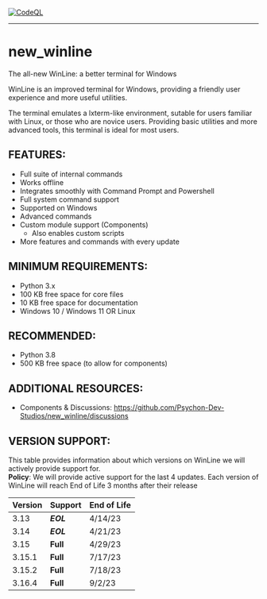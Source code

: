 [![CodeQL](https://github.com/Psychon-Dev-Studios/new_winline/actions/workflows/codeql-analysis.yml/badge.svg)](https://github.com/Psychon-Dev-Studios/new_winline/actions/workflows/codeql-analysis.yml)

***

# new_winline
The all-new WinLine: a better terminal for Windows

WinLine is an improved terminal for Windows, providing a friendly user experience and more useful utilities.

The terminal emulates a lxterm-like environment, sutable for users familiar with Linux, or those who are novice users. Providing basic utilities and more advanced tools, this terminal is ideal for most users.

## FEATURES:
* Full suite of internal commands
* Works offline
* Integrates smoothly with Command Prompt and Powershell
* Full system command support
* Supported on Windows
* Advanced commands
* Custom module support (Components)
  * Also enables custom scripts
* More features and commands with every update

## MINIMUM REQUIREMENTS:
* Python 3.x
* 100 KB free space for core files
* 10 KB free space for documentation
* Windows 10 / Windows 11 OR Linux

## RECOMMENDED:
* Python 3.8
* 500 KB free space (to allow for components)

## ADDITIONAL RESOURCES:
* Components & Discussions: https://github.com/Psychon-Dev-Studios/new_winline/discussions

## VERSION SUPPORT:
This table provides information about which versions on WinLine we will actively provide support for.\
**Policy**: We will provide active support for the last 4 updates. Each version of WinLine will reach End of Life 3 months after their release

|Version|Support|End of Life|
|-------|-------|-------|
|3.13|***EOL***|4/14/23|
|3.14|***EOL***|4/21/23|
|3.15|**Full**|4/29/23|
|3.15.1|**Full**|7/17/23|
|3.15.2|**Full**|7/18/23|
|3.16.4|**Full**|9/2/23|
